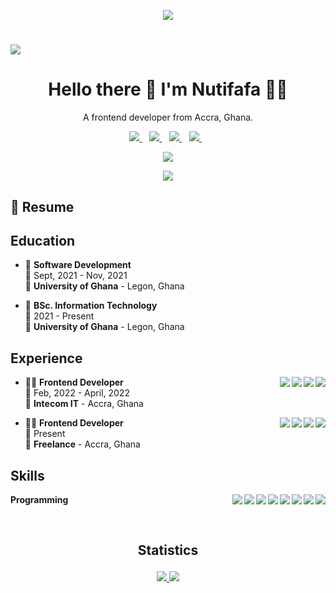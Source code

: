 
<p align="center"> <img src="https://komarev.com/ghpvc/?username=neophyte-programmer&label=Profile%20views&color=0e75b6&style=flat"  /> </p>

# ![](https://github.com/neophyte-programmer/neophyte-programmer/blob/main/banner.png?raw=true)

<h1 align='center'>
  Hello there 👋 I'm Nutifafa 👨‍💻
</h1>

<p align='center'>
  A frontend developer from Accra, Ghana.
</p>

<p align= "center">
 <a href="mailto:attorfafa@gmail.com?subject=REQUEST">
    <img src="https://img.shields.io/badge/Gmail-D14836?style=for-the-badge&logo=gmail&logoColor=white" />
  </a>&nbsp;&nbsp;
  <a href="https://t.me/sayaprayer">
    <img src="https://img.shields.io/badge/Telegram-2CA5E0?style=for-the-badge&logo=telegram&logoColor=white" />        
  </a>&nbsp;&nbsp;
 <a href="https://wa.me/+233502297337">
    <img src="https://img.shields.io/badge/WhatsApp-25D366?style=for-the-badge&logo=whatsapp&logoColor=white" />        
  </a>&nbsp;&nbsp;
  <a href="http://twitter.com/Nutifafa18">
    <img src="https://img.shields.io/badge/Twitter-1DA1F2?style=for-the-badge&logo=twitter&logoColor=white" />        
  </a>&nbsp;&nbsp;
</p>

<p align= "center">
<a href="/">
  <img src="https://github-readme-stats.vercel.app/api?username=neophyte-programmer&show_icons=true&include_all_commits=true&theme=midnight-purple" />
</a>
</p>

<p align= "center">
<a href="/">
  <img src="http://github-readme-streak-stats.herokuapp.com?user=neophyte-programmer&theme=midnight-purple&hide_border=true" />
</a>
</p>


 ## 📃 Resume


## Education

- 📖 **Software Development**\
📆 Sept, 2021 - Nov, 2021\
📍 **University of Ghana** - Legon, Ghana

- 📖 **BSc. Information Technology**\
📆 2021 - Present\
📍 **University of Ghana** - Legon, Ghana

## Experience

<img align="right" src="https://img.shields.io/badge/WordPress-0078D6?logo=wordpress&logoColor=white" />
<img align="right" src="https://img.shields.io/badge/html5-E34F26?logo=html5&logoColor=white" />
<img align="right" src="https://img.shields.io/badge/css3-1572B6?logo=css3&logoColor=white" />
<img align="right" src="https://img.shields.io/badge/bootstrap-563D7C?logo=bootstrap&logoColor=white" />


- 👨‍💻 **Frontend Developer**\
📆 Feb, 2022 - April, 2022\
📍 **Intecom IT** - Accra, Ghana
  
<img align="right" src="https://img.shields.io/badge/html5-E34F26?logo=html5&logoColor=white" />
<img align="right" src="https://img.shields.io/badge/css3-1572B6?logo=css3&logoColor=white" />
<img align="right" src="https://img.shields.io/badge/bootstrap-563D7C?logo=bootstrap&logoColor=white" />
<img align="right" src="https://img.shields.io/badge/React-20232A?logo=react&logoColor=61DAFB" />

- 👨‍💻 **Frontend Developer**\
📆 Present\
📍 **Freelance** - Accra, Ghana
  




## Skills
<img align="right" src="https://img.shields.io/badge/WordPress-0078D6?logo=wordpress&logoColor=white" />
<img align="right" src="https://img.shields.io/badge/html5-E34F26?logo=html5&logoColor=white" />
<img align="right" src="https://img.shields.io/badge/css3-1572B6?logo=css3&logoColor=white" />
<img align="right" src="https://img.shields.io/badge/bootstrap-563D7C?logo=bootstrap&logoColor=white" />
<img align="right" src="https://img.shields.io/badge/React-20232A?logo=react&logoColor=61DAFB" />
<img align="right" src="https://img.shields.io/badge/Python-3776AB?logo=python&logoColor=white" />
<img align="right" src="https://img.shields.io/badge/C++-00599C?logo=c%2B%2B&logoColor=white" />
<img align="right" src="https://img.shields.io/badge/C-A8B9CC?logo=c&logoColor=white" />

**Programming**


<br />

## <p align= "center"> Statistics </p>

<p align= "center">
 
    
<a href="/">
  <img src="https://github-profile-summary-cards.vercel.app/api/cards/repos-per-language?username=neophyte-programmer&theme=github_dark" />
</a>
    
 <a href="/">
  <img src="https://github-profile-summary-cards.vercel.app/api/cards/most-commit-language?username=neophyte-programmer&theme=github_dark" />
</a>
    
</p>



